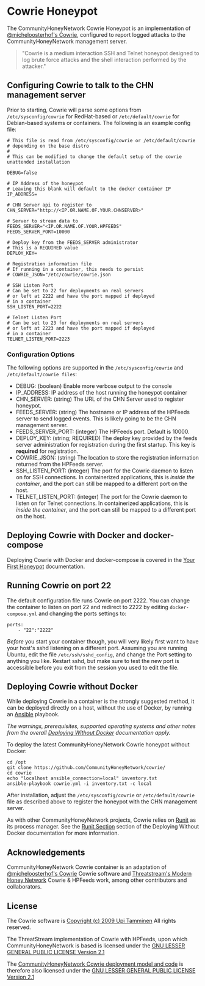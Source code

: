 Cowrie Honeypot
===============

The CommunityHoneyNetwork Cowrie Honeypot is an implementation of [@micheloosterhof's Cowrie](https://github.com/micheloosterhof/cowrie), configured to report logged attacks to the CommunityHoneyNetwork management server.

> "Cowrie is a medium interaction SSH and Telnet honeypot designed to log brute force attacks and the shell interaction performed by the attacker."

## Configuring Cowrie to talk to the CHN management server

Prior to starting, Cowrie will parse some options from `/etc/sysconfig/cowrie` for RedHat-based or `/etc/default/cowrie` for Debian-based systems or containers.  The following is an example config file:

```
# This file is read from /etc/sysconfig/cowrie or /etc/default/cowrie
# depending on the base distro
#
# This can be modified to change the default setup of the cowrie unattended installation

DEBUG=false

# IP Address of the honeypot
# Leaving this blank will default to the docker container IP
IP_ADDRESS=

# CHN Server api to register to
CHN_SERVER="http://<IP.OR.NAME.OF.YOUR.CHNSERVER>"

# Server to stream data to
FEEDS_SERVER="<IP.OR.NAME.OF.YOUR.HPFEEDS"
FEEDS_SERVER_PORT=10000

# Deploy key from the FEEDS_SERVER administrator
# This is a REQUIRED value
DEPLOY_KEY=

# Registration information file
# If running in a container, this needs to persist
# COWRIE_JSON="/etc/cowrie/cowrie.json

# SSH Listen Port
# Can be set to 22 for deployments on real servers
# or left at 2222 and have the port mapped if deployed
# in a container
SSH_LISTEN_PORT=2222

# Telnet Listen Port
# Can be set to 23 for deployments on real servers
# or left at 2223 and have the port mapped if deployed
# in a container
TELNET_LISTEN_PORT=2223
```

### Configuration Options

The following options are supported in the `/etc/sysconfig/cowrie` and `/etc/default/cowrie files`:

* DEBUG: (boolean) Enable more verbose output to the console
* IP_ADDRESS: IP address of the host running the honeypot container
* CHN_SERVER: (string) The URL of the CHN Server used to register honeypot.
* FEEDS_SERVER: (string) The hostname or IP address of the HPFeeds server to send logged events.  This is likely going to be the CHN management server.
* FEEDS_SERVER_PORT: (integer) The HPFeeds port.  Default is 10000.
* DEPLOY_KEY: (string; REQUIRED) The deploy key provided by the feeds server administration for registration during the first startup.  This key is **required** for registration.
* COWRIE_JSON: (string) The location to store the registration information returned from the HPFeeds server.
* SSH_LISTEN_PORT: (integer) The port for the Cowrie daemon to listen on for SSH connections.  In containerized applications, this is _inside the container_, and the port can still be mapped to a different port on the host.
* TELNET_LISTEN_PORT: (integer) The port for the Cowrie daemon to listen on for Telnet connections. In containerized applications, this is _inside the container_, and the port can still be mapped to a different port on the host.

## Deploying Cowrie with Docker and docker-compose

Deploying Cowrie with Docker and docker-compose is covered in the [Your First Honeypot](firstpot.md) documentation.

## Running Cowrie on port 22

The default configuration file runs Cowrie on port 2222. You can change the container to listen on port 22 and redirect to 2222 by editing `docker-compose.yml` and changing the ports settings to:

	ports:
 		- "22":"2222"

*Before* you start your container though, you will very likely first want to have your host's sshd listening on a different port. Assuming you are running Ubuntu, edit the file `/etc/ssh/sshd_config`, and change the Port setting to anything you like. Restart sshd, but make sure to test the new port is accessible before you exit from the session you used to edit the file.

## Deploying Cowrie without Docker

While deploying Cowrie in a container is the strongly suggested method, it can be deployed directly on a host, without the use of Docker, by running an [Ansible](https://www.ansible.com/) playbook.

_The warnings, prerequisites, supported operating systems and other notes from the overall [Deploying Without Docker](nondocker.md) documentation apply._

To deploy the latest CommunityHoneyNetwork Cowrie honeypot without Docker:

    cd /opt
    git clone https://github.com/CommunityHoneyNetwork/cowrie/
    cd cowrie
    echo "localhost ansible_connection=local" inventory.txt
    ansible-playbook cowrie.yml -i inventory.txt -c local

After installation, adjust the `/etc/sysconfig/cowrie` or `/etc/default/cowrie` file as described above to register the honeypot with the CHN management server.

As with other CommunityHoneyNetwork projects, Cowrie relies on [Runit](http://smarden.org/runit/) as its process manager.   See the [Runit Section](nondocker.md#Runit) section of the Deploying Without Docker documentation for more information.

## Acknowledgements

CommunityHoneyNetwork Cowrie container is an adaptation of [@micheloosterhof's Cowrie](https://github.com/micheloosterhof/cowrie) Cowrie software and [Threatstream's Modern Honey Network](https://threatstream.github.io/mhn/) Cowrie & HPFeeds work, among other contributors and collaborators.

## License

The Cowrie software is [Copyright (c) 2009 Upi Tamminen](https://raw.githubusercontent.com/micheloosterhof/cowrie/master/LICENSE.md) All rights reserved.

The ThreatStream implementation of Cowrie with HPFeeds, upon which CommunityHoneyNetwork is based is licensed under the [GNU LESSER GENERAL PUBLIC LICENSE Version 2.1](https://raw.githubusercontent.com/threatstream/mhn/master/LICENSE)

The [CommunityHoneyNetwork Cowrie deployment model and code](https://github.com/CommunityHoneyNetwork/cowrie) is therefore also licensed under the [GNU LESSER GENERAL PUBLIC LICENSE Version 2.1](https://raw.githubusercontent.com/CommunityHoneyNetwork/cowrie/master/LICENSE)
